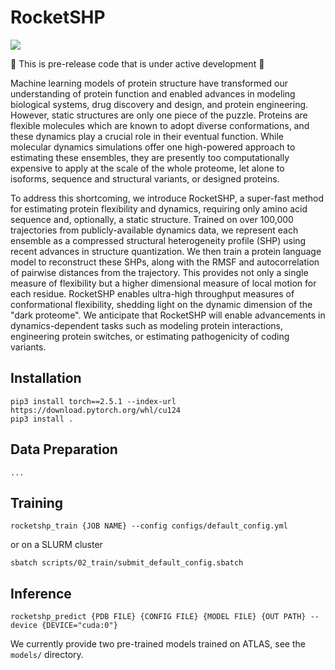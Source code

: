 # RocketSHP

<a target="_blank" href="https://cookiecutter-data-science.drivendata.org/">
    <img src="https://img.shields.io/badge/CCDS-Project%20template-328F97?logo=cookiecutter" />
</a>

🚧 This is pre-release code that is under active development 🚧

Machine learning models of protein structure have transformed our understanding of protein function and enabled advances in modeling biological systems, drug discovery and design, and protein engineering. However, static structures are only one piece of the puzzle. Proteins are flexible molecules which are known to adopt diverse conformations, and these dynamics play a crucial role in their eventual function. While molecular dynamics simulations offer one high-powered approach to estimating these ensembles, they are presently too computationally expensive to apply at the scale of the whole proteome, let alone to isoforms, sequence and structural variants, or designed proteins.

To address this shortcoming, we introduce RocketSHP, a super-fast method for estimating protein flexibility and dynamics, requiring only amino acid sequence and, optionally, a static structure. Trained on over 100,000 trajectories from publicly-available dynamics data, we represent each ensemble as a compressed structural heterogeneity profile (SHP) using recent advances in structure quantization. We then train a protein language model to reconstruct these SHPs, along with the RMSF and autocorrelation of pairwise distances from the trajectory. This provides not only a single measure of flexibility but a higher dimensional measure of local motion for each residue. RocketSHP enables ultra-high throughput measures of conformational flexibility,  shedding light on the dynamic dimension of the "dark proteome". We anticipate that RocketSHP will enable advancements in dynamics-dependent tasks such as modeling protein interactions, engineering protein switches, or estimating pathogenicity of coding variants.

## Installation

```
pip3 install torch==2.5.1 --index-url https://download.pytorch.org/whl/cu124
pip3 install .
```

## Data Preparation

```
...
```

## Training

```
rocketshp_train {JOB NAME} --config configs/default_config.yml
```

or on a SLURM cluster

```
sbatch scripts/02_train/submit_default_config.sbatch
```

## Inference

```
rocketshp_predict {PDB FILE} {CONFIG FILE} {MODEL FILE} {OUT PATH} --device {DEVICE="cuda:0"}
```

We currently provide two pre-trained models trained on ATLAS, see the `models/` directory.
